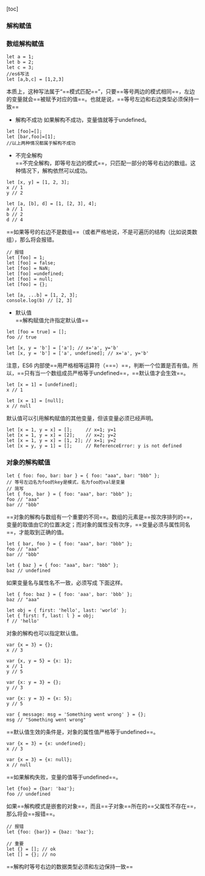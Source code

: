 [toc]
### 解构赋值
### 数组解构赋值

```
let a = 1;
let b = 2;
let c = 3;
//es6写法
let [a,b,c] = [1,2,3]
```
本质上，这种写法属于“==模式匹配==”，只要==等号两边的模式相同==，左边的变量就会==被赋予对应的值==。也就是说，==等号左边和右边类型必须保持一致==
- 解构不成功
如果解构不成功，变量值就等于undefined。

```
let [foo]=[];
let [bar,foo]=[1];
//以上两种情况都属于解构不成功
```
- 不完全解构 <br>
==不完全解构，即等号左边的模式==，只匹配一部分的等号右边的数组。这种情况下，解构依然可以成功。
```
let [x, y] = [1, 2, 3];
x // 1
y // 2

let [a, [b], d] = [1, [2, 3], 4];
a // 1
b // 2
d // 4
```
==如果等号的右边不是数组==（或者严格地说，不是可遍历的结构（比如说类数组），那么将会报错。

```
// 报错
let [foo] = 1;
let [foo] = false;
let [foo] = NaN;
let [foo] =undefined;
let [foo] = null;
let [foo] = {};

let [a, ...b] = [1, 2, 3];
console.log(b) // [2, 3]
```
- 默认值<br>
==解构赋值允许指定默认值==

```
let [foo = true] = [];
foo // true

let [x, y = 'b'] = ['a']; // x='a', y='b'
let [x, y = 'b'] = ['a', undefined]; // x='a', y='b'
```
注意，ES6 内部使==用严格相等运算符（===）==，判断一个位置是否有值。所以，==只有当一个数组成员严格等于undefined==，==默认值才会生效==。

```
let [x = 1] = [undefined];
x // 1

let [x = 1] = [null];
x // null
```
默认值可以引用解构赋值的其他变量，但该变量必须已经声明。

```
let [x = 1, y = x] = [];     // x=1; y=1
let [x = 1, y = x] = [2];    // x=2; y=2
let [x = 1, y = x] = [1, 2]; // x=1; y=2
let [x = y, y = 1] = [];     // ReferenceError: y is not defined
```
###  对象的解构赋值

```
let { foo: foo, bar: bar } = { foo: "aaa", bar: "bbb" };
// 等号左边名为foo的key是模式，名为foo的val是变量
// 简写
let { foo, bar } = { foo: "aaa", bar: "bbb" };
foo // "aaa"
bar // "bbb"
```
==对象的解构与数组有一个重要的不同==。数组的元素是==按次序排列的==，变量的取值由它的位置决定；而对象的属性没有次序，==变量必须与属性同名==，才能取到正确的值。

```
let { bar, foo } = { foo: "aaa", bar: "bbb" };
foo // "aaa"
bar // "bbb"

let { baz } = { foo: "aaa", bar: "bbb" };
baz // undefined
```
如果变量名与属性名不一致，必须写成 下面这样。

```
let { foo: baz } = { foo: 'aaa', bar: 'bbb' };
baz // "aaa"

let obj = { first: 'hello', last: 'world' };
let { first: f, last: l } = obj;
f // 'hello'
```
对象的解构也可以指定默认值。
```
var {x = 3} = {};
x // 3

var {x, y = 5} = {x: 1};
x // 1
y // 5

var {x: y = 3} = {};
y // 3

var {x: y = 3} = {x: 5};
y // 5

```
```
var { message: msg = 'Something went wrong' } = {};
msg // "Something went wrong"
```

==默认值生效的条件是，对象的属性值严格等于undefined==。

```
var {x = 3} = {x: undefined};
x // 3
```
```
var {x = 3} = {x: null};
x // null
```

==如果解构失败，变量的值等于undefined==。

```
let {foo} = {bar: 'baz'};
foo // undefined
```

如果==解构模式是嵌套的对象==，而且==子对象==所在的==父属性不存在==，那么将会==报错==。

```
// 报错
let {foo: {bar}} = {baz: 'baz'};
```



```
// 重要
let {} = []; // ok
let [] = {}; // no
```

==解构时等号右边的数据类型必须和左边保持一致==










